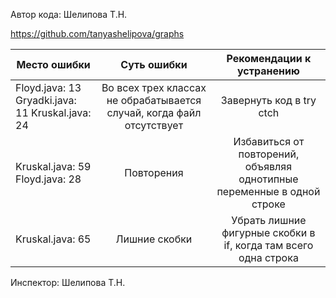 Автор кода: Шелипова Т.Н.

https://github.com/tanyashelipova/graphs

| Место ошибки  | Суть ошибки  | Рекомендации к устранению  |
|---|:-:|:-:|
| Floyd.java: 13 Gryadki.java: 11 Kruskal.java: 24| Во всех трех классах не обрабатывается случай, когда файл отсутствует  | Завернуть код в try ctch  |
|  Kruskal.java: 59 Floyd.java: 28 | Повторения  | Избавиться от повторений, объявляя однотипные переменные в одной строке  |
|  Kruskal.java: 65 |  Лишние скобки | Убрать лишние фигурные скобки в if, когда там всего одна строка  |

Инспектор: Шелипова Т.Н.
